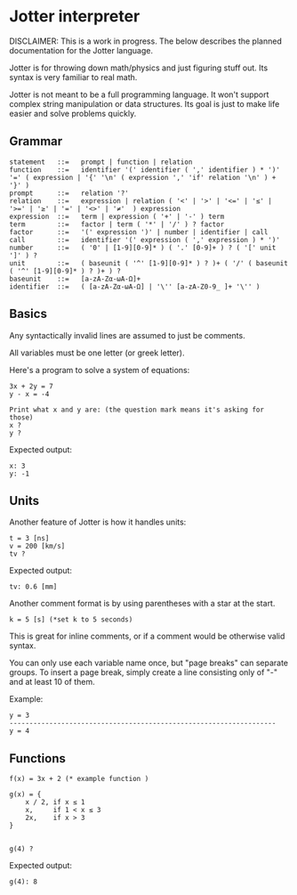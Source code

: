 # Jotter interpreter

DISCLAIMER: This is a work in progress. The below describes the planned documentation for the Jotter language.

Jotter is for throwing down math/physics and just figuring stuff out.
Its syntax is very familiar to real math.

Jotter is not meant to be a full programming language. It won't support complex string manipulation or data structures. Its goal is just to make life easier and solve problems quickly.

## Grammar

```
statement   ::=   prompt | function | relation
function    ::=   identifier '(' identifier ( ',' identifier ) * ')' '=' ( expression | '{' '\n' ( expression ',' 'if' relation '\n' ) + '}' )
prompt      ::=   relation '?'
relation    ::=   expression | relation ( '<' | '>' | '<=' | '≤' | '>=' | '≥' | '=' | '<>' | '≠'  ) expression
expression  ::=   term | expression ( '+' | '-' ) term
term        ::=   factor | term ( '*' | '/' ) ? factor
factor      ::=   '(' expression ')' | number | identifier | call
call        ::=   identifier '(' expression ( ',' expression ) * ')'
number      ::=   ( '0' | [1-9][0-9]* ) ( '.' [0-9]+ ) ? ( '[' unit ']' ) ?
unit        ::=   ( baseunit ( '^' [1-9][0-9]* ) ? )+ ( '/' ( baseunit ( '^' [1-9][0-9]* ) ? )+ ) ?
baseunit    ::=   [a-zA-Zα-ωΑ-Ω]+
identifier  ::=   ( [a-zA-Zα-ωΑ-Ω] | '\'' [a-zA-Z0-9_ ]+ '\'' )
```

## Basics

Any syntactically invalid lines are assumed to just be comments.

All variables must be one letter (or greek letter).

Here's a program to solve a system of equations:

```
3x + 2y = 7
y - x = -4

Print what x and y are: (the question mark means it's asking for those)
x ?
y ?
```

Expected output:
```
x: 3
y: -1
```

## Units

Another feature of Jotter is how it handles units:
```
t = 3 [ns]
v = 200 [km/s]
tv ?
```

Expected output:
```
tv: 0.6 [mm]
```


Another comment format is by using parentheses with a star at the start.
```
k = 5 [s] (*set k to 5 seconds)
```

This is great for inline comments, or if a comment would be otherwise valid syntax.

You can only use each variable name once, but "page breaks" can separate groups. 
To insert a page break, simply create a line consisting only of "-" and at least 10 of them.

Example:
```
y = 3
-------------------------------------------------------------------
y = 4
```

## Functions

```
f(x) = 3x + 2 (* example function )

g(x) = {
    x / 2, if x ≤ 1
    x,     if 1 < x ≤ 3
    2x,    if x > 3
}


g(4) ? 
```

Expected output:
```
g(4): 8
```


